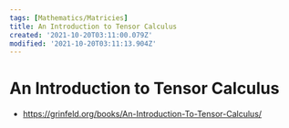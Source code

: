 ```yaml
---
tags: [Mathematics/Matricies]
title: An Introduction to Tensor Calculus
created: '2021-10-20T03:11:00.079Z'
modified: '2021-10-20T03:11:13.904Z'
---
```


# An Introduction to Tensor Calculus

* https://grinfeld.org/books/An-Introduction-To-Tensor-Calculus/
